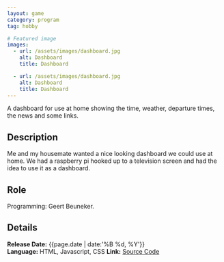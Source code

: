 ```yaml
---
layout: game
category: program
tag: hobby

# Featured image
images:
  - url: /assets/images/dashboard.jpg
    alt: Dashboard
    title: Dashboard

  - url: /assets/images/dashboard.jpg
    alt: Dashboard
    title: Dashboard
---
```


A dashboard for use at home showing the time, weather, departure times, the news and some links.
<!--content-->

## Description
Me and my housemate wanted a nice looking dashboard we could use at home. We had a raspberry pi hooked up to a television screen and had the idea to use it as a dashboard.

## Role
Programming: Geert Beuneker.  

## Details
**Release Date:** {{page.date | date:'%B %d, %Y'}}  
**Language:** HTML, Javascript, CSS 
**Link:** [Source Code](https://drive.google.com/uc?export=download&id=1NzKGJNaSIgxqrM7JMBYyPe9seDVzvN8g)  
